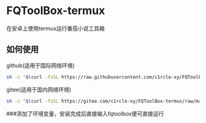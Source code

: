 # FQToolBox-termux
在安卓上使用termux运行番茄小说工具箱
## 如何使用
github(适用于国际网络环境)
```bash
sh -c "$(curl -fsSL https://raw.githubusercontent.com/c1rcle-xy/FQToolBox-termux/refs/heads/main/install_global.sh)"
```
gitee(适用于国内网络环境)
```bash
sh -c "$(curl -fsSL https://gitee.com/c1rcle-xy/FQToolBox-termux/raw/main/install.sh)"
```
###添加了环境变量，安装完成后直接输入fqtoolbox便可直接运行
